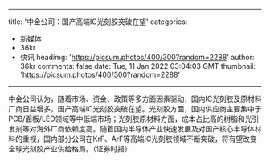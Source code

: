 
---
title: '中金公司：国产高端IC光刻胶突破在望'
categories: 
 - 新媒体
 - 36kr
 - 快讯
headimg: 'https://picsum.photos/400/300?random=2288'
author: 36kr
comments: false
date: Tue, 11 Jan 2022 03:04:03 GMT
thumbnail: 'https://picsum.photos/400/300?random=2288'
---

<div>   
中金公司认为，随着市场、资金、政策等多方面因素驱动，国内IC光刻胶及原材料厂商日益增多，国产高端IC光刻胶突破在望。光刻胶方面，国内供应商主要集中于PCB/面板/LED领域等中低端市场；光刻胶原材料方面，成本占比高的树脂和光引发剂等对海外厂商依赖度高。随着国内半导体产业快速发展及对国产核心半导体材料的重视，国内部分公司在KrF、ArF等高端IC光刻胶领域不断突破，将有望改变全球光刻胶产业供给格局。（证券时报）  
</div>
            
